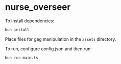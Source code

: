 # nurse_overseer

To install dependencies:

```bash
bun install
```

Place files for gag manipulation in the `assets` directory.

To run, configure config.json and then run:

```bash
bun run main.ts
```
